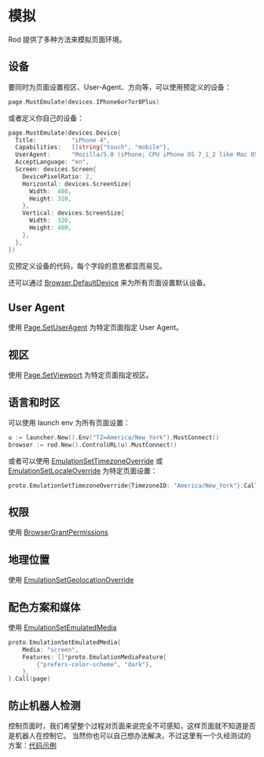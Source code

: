 # 模拟

Rod 提供了多种方法来模拟页面环境。

## 设备

要同时为页面设置视区、User-Agent、方向等，可以使用预定义的设备：

```go
page.MustEmulate(devices.IPhone6or7or8Plus)
```

或者定义你自己的设备：

```go
page.MustEmulate(devices.Device{
  Title:          "iPhone 4",
  Capabilities:   []string{"touch", "mobile"},
  UserAgent:      "Mozilla/5.0 (iPhone; CPU iPhone OS 7_1_2 like Mac OS X)",
  AcceptLanguage: "en",
  Screen: devices.Screen{
    DevicePixelRatio: 2,
    Horizontal: devices.ScreenSize{
      Width:  480,
      Height: 320,
    },
    Vertical: devices.ScreenSize{
      Width:  320,
      Height: 480,
    },
  },
})
```

见预定义设备的代码，每个字段的意思都显而易见。

还可以通过 [Browser.DefaultDevice](https://pkg.go.dev/github.com/go-rod/rod#Browser.DefaultDevice) 来为所有页面设置默认设备。

## User Agent

使用 [Page.SetUserAgent](https://pkg.go.dev/github.com/go-rod/rod#Page.SetUserAgent) 为特定页面指定 User Agent。

## 视区

使用 [Page.SetViewport](https://pkg.go.dev/github.com/go-rod/rod#Page.SetViewport) 为特定页面指定视区。

## 语言和时区

可以使用 launch env 为所有页面设置：

```go
u := launcher.New().Env("TZ=America/New_York").MustConnect()
browser := rod.New().ControlURL(u).MustConnect()
```

或者可以使用 [EmulationSetTimezoneOverride](https://pkg.go.dev/github.com/go-rod/rod@v0.81.3/lib/proto#EmulationSetTimezoneOverride) 或 [EmulationSetLocaleOverride](https://pkg.go.dev/github.com/go-rod/rod@v0.81.3/lib/proto#EmulationSetLocaleOverride) 为特定页面设置：

```go
proto.EmulationSetTimezoneOverride{TimezoneID: "America/New_York"}.Call(page)
```

## 权限

使用 [BrowserGrantPermissions](https://pkg.go.dev/github.com/go-rod/rod@v0.81.3/lib/proto#BrowserGrantPermissions)

## 地理位置

使用 [EmulationSetGeolocationOverride](https://pkg.go.dev/github.com/go-rod/rod@v0.81.3/lib/proto#EmulationSetGeolocationOverride)

## 配色方案和媒体

使用 [EmulationSetEmulatedMedia](https://pkg.go.dev/github.com/go-rod/rod@v0.81.3/lib/proto#EmulationSetEmulatedMedia)

```go
proto.EmulationSetEmulatedMedia{
    Media: "screen",
    Features: []*proto.EmulationMediaFeature{
        {"prefers-color-scheme", "dark"},
    },
}.Call(page)
```

## 防止机器人检测

控制页面时，我们希望整个过程对页面来说完全不可感知，这样页面就不知道是否是机器人在控制它。 当然你也可以自己想办法解决，不过这里有一个久经测试的方案：[代码示例](https://github.com/go-rod/stealth/blob/master/examples_test.go)
